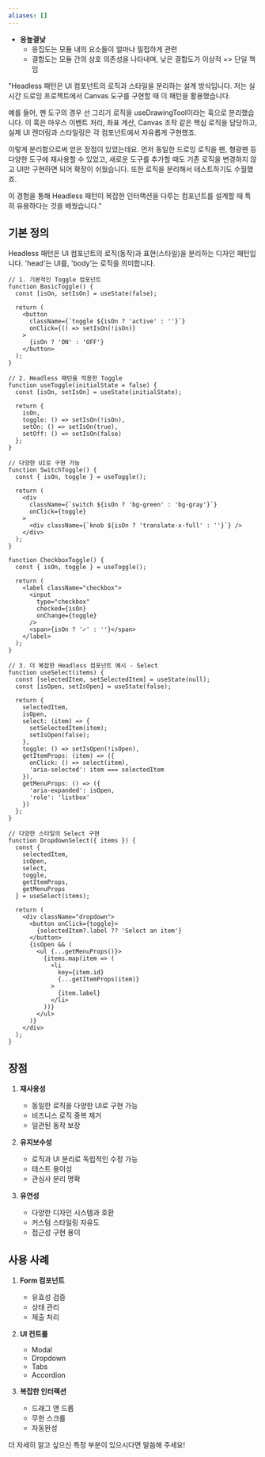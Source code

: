 ```yaml
---
aliases: []
---
```

- **응높결낮**
	- 응집도는 모듈 내의 요소들이 얼마나 밀접하게 관련
	- 결합도는 모듈 간의 상호 의존성을 나타내며, 낮은 결합도가 이상적 => 단일 책임

"Headless 패턴은 UI 컴포넌트의 로직과 스타일을 분리하는 설계 방식입니다. 저는 실시간 드로잉 프로젝트에서 Canvas 도구를 구현할 때 이 패턴을 활용했습니다.

예를 들어, 펜 도구의 경우 선 그리기 로직을 useDrawingTool이라는 훅으로 분리했습니다. 이 훅은 마우스 이벤트 처리, 좌표 계산, Canvas 조작 같은 핵심 로직을 담당하고, 실제 UI 렌더링과 스타일링은 각 컴포넌트에서 자유롭게 구현했죠.

이렇게 분리함으로써 얻은 장점이 있었는데요. 먼저 동일한 드로잉 로직을 펜, 형광펜 등 다양한 도구에 재사용할 수 있었고, 새로운 도구를 추가할 때도 기존 로직을 변경하지 않고 UI만 구현하면 되어 확장이 쉬웠습니다. 또한 로직을 분리해서 테스트하기도 수월했죠.

이 경험을 통해 Headless 패턴이 복잡한 인터랙션을 다루는 컴포넌트를 설계할 때 특히 유용하다는 것을 배웠습니다."
## 기본 정의
Headless 패턴은 UI 컴포넌트의 로직(동작)과 표현(스타일)을 분리하는 디자인 패턴입니다. 'head'는 UI를, 'body'는 로직을 의미합니다.

```tsx
// 1. 기본적인 Toggle 컴포넌트
function BasicToggle() {
  const [isOn, setIsOn] = useState(false);

  return (
    <button 
      className={`toggle ${isOn ? 'active' : ''}`}
      onClick={() => setIsOn(!isOn)}
    >
      {isOn ? 'ON' : 'OFF'}
    </button>
  );
}

// 2. Headless 패턴을 적용한 Toggle
function useToggle(initialState = false) {
  const [isOn, setIsOn] = useState(initialState);
  
  return {
    isOn,
    toggle: () => setIsOn(!isOn),
    setOn: () => setIsOn(true),
    setOff: () => setIsOn(false)
  };
}

// 다양한 UI로 구현 가능
function SwitchToggle() {
  const { isOn, toggle } = useToggle();
  
  return (
    <div 
      className={`switch ${isOn ? 'bg-green' : 'bg-gray'}`}
      onClick={toggle}
    >
      <div className={`knob ${isOn ? 'translate-x-full' : ''}`} />
    </div>
  );
}

function CheckboxToggle() {
  const { isOn, toggle } = useToggle();
  
  return (
    <label className="checkbox">
      <input 
        type="checkbox"
        checked={isOn}
        onChange={toggle}
      />
      <span>{isOn ? '✓' : ''}</span>
    </label>
  );
}

// 3. 더 복잡한 Headless 컴포넌트 예시 - Select
function useSelect(items) {
  const [selectedItem, setSelectedItem] = useState(null);
  const [isOpen, setIsOpen] = useState(false);

  return {
    selectedItem,
    isOpen,
    select: (item) => {
      setSelectedItem(item);
      setIsOpen(false);
    },
    toggle: () => setIsOpen(!isOpen),
    getItemProps: (item) => ({
      onClick: () => select(item),
      'aria-selected': item === selectedItem
    }),
    getMenuProps: () => ({
      'aria-expanded': isOpen,
      'role': 'listbox'
    })
  };
}

// 다양한 스타일의 Select 구현
function DropdownSelect({ items }) {
  const {
    selectedItem,
    isOpen,
    select,
    toggle,
    getItemProps,
    getMenuProps
  } = useSelect(items);

  return (
    <div className="dropdown">
      <button onClick={toggle}>
        {selectedItem?.label ?? 'Select an item'}
      </button>
      {isOpen && (
        <ul {...getMenuProps()}>
          {items.map(item => (
            <li 
              key={item.id}
              {...getItemProps(item)}
            >
              {item.label}
            </li>
          ))}
        </ul>
      )}
    </div>
  );
}
```

## 장점

1. **재사용성**
   - 동일한 로직을 다양한 UI로 구현 가능
   - 비즈니스 로직 중복 제거
   - 일관된 동작 보장

2. **유지보수성**
   - 로직과 UI 분리로 독립적인 수정 가능
   - 테스트 용이성
   - 관심사 분리 명확

3. **유연성**
   - 다양한 디자인 시스템과 호환
   - 커스텀 스타일링 자유도
   - 접근성 구현 용이

## 사용 사례

1. **Form 컴포넌트**
   - 유효성 검증
   - 상태 관리
   - 제출 처리

2. **UI 컨트롤**
   - Modal
   - Dropdown
   - Tabs
   - Accordion

3. **복잡한 인터랙션**
   - 드래그 앤 드롭
   - 무한 스크롤
   - 자동완성

더 자세히 알고 싶으신 특정 부분이 있으시다면 말씀해 주세요!